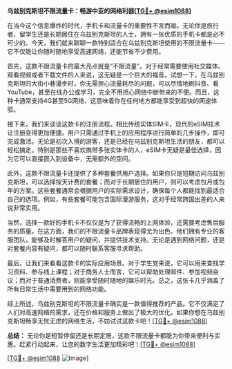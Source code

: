**乌兹别克斯坦不限流量卡：畅游中亚的网络利器[[TG💪+ @esim1088](https://t.me/s/esim1088)]**

在当今这个信息爆炸的时代，手机卡和流量卡的重要性不言而喻。无论你是旅行者、留学生还是长期居住在乌兹别克斯坦的人士，拥有一张优质的手机卡都是必不可少的。今天，我们就来聊聊一款特别适合在乌兹别克斯坦使用的不限流量卡——它不仅能让你随时随地享受高速网络，还能节省不少费用。

首先，这款不限流量卡的最大亮点就是“不限流量”。对于经常需要使用社交媒体、观看视频或者下载文件的人来说，这无疑是一个巨大的福音。试想一下，在乌兹别克斯坦的大街小巷漫步时，你无需担心流量耗尽的问题，可以尽情地刷抖音、看YouTube，甚至在线办公或学习，完全不用担心网络中断带来的不便。而且，这种卡通常支持4G甚至5G网络，这意味着你在任何地方都能享受到超快的网速体验。

接下来，我们来谈谈这款卡的注册流程。相比传统实体SIM卡，现代的eSIM技术让注册变得更加便捷。用户只需通过手机上的应用程序进行简单的几步操作，即可完成激活。无论是初次入境的游客，还是已经在乌兹别克斯坦生活的朋友，都可以轻松搞定。特别是那些不喜欢携带多张实体卡的人，eSIM卡无疑是最佳选择，因为它可以直接嵌入到设备中，无需额外的空间。

此外，这款不限流量卡还提供了多种套餐供用户选择。如果你只是短期访问乌兹别克斯坦，可以选择按天计费的套餐；而对于长期居住的用户，则可以考虑包月或包年的方案。这些套餐通常会根据用户的实际需求设计，确保每个人都能找到最适合自己的选项。例如，有些套餐可能包含国际漫游服务，这对于经常跨国出差的人来说非常实用。

当然，选择一款好的手机卡不仅仅是为了获得流畅的上网体验，还需要考虑售后服务的质量。在这方面，我们的不限流量卡品牌表现得尤为出色。他们拥有专业的客服团队，能够及时解答用户的疑问，并提供技术支持。无论是遇到网络问题，还是对套餐内容有疑问，都可以随时联系客服寻求帮助。

最后，让我们来看看这款卡的实际应用场景。对于学生党来说，它可以用来查找学习资料、参与线上课程；对于商务人士而言，它可以帮助处理邮件、参加视频会议；而对于普通消费者，则能享受随时随地的娱乐时光。总之，这张卡几乎涵盖了所有日常生活中需要用到的网络功能。

综上所述，乌兹别克斯坦的不限流量卡确实是一款值得推荐的产品。它不仅满足了人们对高速网络的需求，还在价格和服务上做出了极大的优化。如果你想在乌兹别克斯坦畅享无忧无虑的网络生活，不妨试试这款卡吧！[[TG💪+ @esim1088](https://t.me/s/esim1088)]

**总结：** 无论你是短暂停留还是长期定居，这款不限流量卡都能为你带来便利与实惠。赶紧行动起来，让您的数字生活更加精彩吧！[[TG💪+ @esim1088](https://t.me/s/esim1088)] 

[[TG💪+ @esim1088](https://t.me/s/esim1088) ![Image](https://i.postimg.cc/4NQfJmqS/Snipaste-2025-05-13-00-14-12.png)]